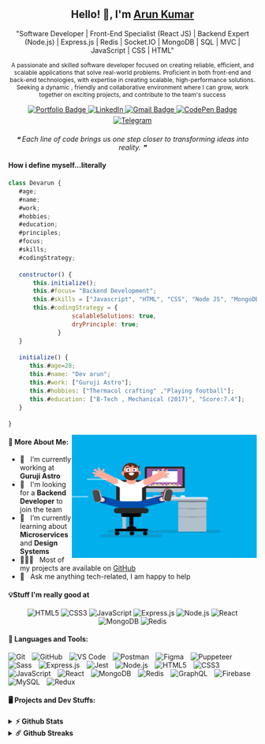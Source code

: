  <div align="center">
  
  <!-- Heading -->
  <h2>Hello! 👋, I'm <a href="https://github.com/arun-kumar-1995/arun-kumar-1995">Arun Kumar</a></h2>
  
  <!-- Introduction -->
  <div>
   <div align="center">
    <p>
     "Software Developer | Front-End Specialist (React JS) | Backend Expert (Node.js) | Express.js | Redis | Socket.IO | MongoDB | SQL | MVC | JavaScript | CSS | HTML"
    </p>
   </div>
  <p style="font-size:12px;">
 A passionate and skilled software developer focused on creating reliable, efficient, and scalable applications that solve real-world problems. Proficient in both front-end and back-end technologies, with expertise in creating scalable, high-performance solutions. Seeking a dynamic , friendly and collaborative environment where I can grow, work together on exciting projects, and contribute to the team's success
  </p>
  </div>

  
  <!-- Social and Portfolio Links -->
<p>
<a href="https://arun-kumar-1995.github.io/arun-kumar-1995/" target="_blank" rel="noopener noreferrer">
<img src="https://img.shields.io/badge/Portfolio-black" alt="Portfolio Badge" style="margin-bottom: 5px;" align="center">
</a>
<a href="https://www.linkedin.com/in/dev-arun" target="_blank" rel="noopener noreferrer">
<img src="https://img.shields.io/badge/-devarun-0a66c2?style=flat&logo=LinkedIn&logoColor=white" alt="LinkedIn" style="margin-bottom: 5px;" align="center" />
</a>
<a href="mailto:dev.arunpro@gmail.com" title="dev.arunpro@gmail.com">
  <img src="https://img.shields.io/badge/-dev.arunpro-red?style=flat&logo=Gmail&logoColor=white" alt="Gmail Badge" style="margin-bottom: 5px;" align="center">
</a>
<a href="https://codepen.io/yourusername" target="_blank" rel="noopener noreferrer">
<img src="https://img.shields.io/badge/-CodePen-black?style=flat&logo=CodePen&logoColor=white" alt="CodePen Badge" style="margin-bottom: 5px;" align="center">
</a>
<a href="https://t.me/rise4solution" target="_blank">
<img src="https://img.shields.io/badge/-Telegram-0088cc?style=flat&logo=Telegram&logoColor=white" alt="Telegram" style="margin-bottom: 5px;" align="center"/>
</a>
</p>
</div>

<!-- Inspirational Quote -->
<p align="center" style="max-width: 100%; margin: 16px 0;">
  <i>❝ Each line of code brings us one step closer to transforming ideas into reality. ❞</i>
</p>

<!-- More About Me -->
<h4>How i define myself...literally</h4>

 ```javascript
class Devarun {
    #age;
    #name;
    #work;
    #hobbies;
    #education;
    #principles;
    #focus;
    #skills;
    #codingStrategy;

    constructor() {
        this.initialize();
        this.#focus= "Backend Development";
        this.#skills = ["Javascript", "HTML", "CSS", "Node JS", "MongoDB"," Express JS","Redis", "Sql" , "Socket.io"];
        this.#codingStrategy = {
                   scalableSolutions: true,
                   dryPrinciple: true;
               }
    }

    initialize() {
       this.#age=28;
       this.#name: "Dev arun";
       this.#work: ["Guruji Astro"];
       this.#hobbies: ["Thermacol crafting" ,"Playing football"];
       this.#education: ["B-Tech , Mechanical (2017)", "Score:7.4"];
    }

}

```

<!-- More About Me -->
<img align="right" height="250" width="375" alt="coder gif" src="https://raw.githubusercontent.com/arun-kumar-1995/arun-kumar-1995/main/assets/coder.gif" />
<h4>🧐 More About Me:</h4>

- 🔭 &nbsp; I’m currently working at **Guruji Astro**
- 🤝 &nbsp; I'm looking for a **Backend Developer** to join the team
- 🌱 &nbsp; I’m currently learning about **Microservices** and **Design Systems**
- 👨🏻‍💻 &nbsp; Most of my projects are available on [GitHub](https://github.com/arun-kumar-1995?tab=repositories)
- 💬 &nbsp; Ask me anything tech-related, I am happy to help


<!--  My expertises -->
<h4>💡Stuff I'm really good at </h4>
 <p align="center">  
  <!-- HTML -->
  <img src="https://cdn.jsdelivr.net/gh/devicons/devicon/icons/html5/html5-original.svg" alt="HTML5" width="32" height="32"/> 
  <!-- CSS -->
  <img src="https://cdn.jsdelivr.net/gh/devicons/devicon/icons/css3/css3-original.svg" alt="CSS3" width="32" height="32"/>
  <!-- JavaScript -->
  <img src="https://cdn.jsdelivr.net/gh/devicons/devicon/icons/javascript/javascript-original.svg" alt="JavaScript" width="32" height="32"/>
  <!-- Express.js -->
  <img src="https://cdn.jsdelivr.net/gh/devicons/devicon/icons/express/express-original.svg" alt="Express.js" width="32" height="32"/>
  <!-- Node.js -->
  <img src="https://cdn.jsdelivr.net/gh/devicons/devicon/icons/nodejs/nodejs-original.svg" alt="Node.js" width="32" height="32"/>
  <!-- React -->
  <img src="https://cdn.jsdelivr.net/gh/devicons/devicon/icons/react/react-original.svg" alt="React" width="32" height="32"/>
  <!-- MongoDB -->
  <img src="https://cdn.jsdelivr.net/gh/devicons/devicon/icons/mongodb/mongodb-original.svg" alt="MongoDB" width="32" height="32"/>
  <!-- Redis -->
  <img src="https://cdn.jsdelivr.net/gh/devicons/devicon/icons/redis/redis-original.svg" alt="Redis" width="32" height="32"/>
</p>



<!--- technical skills -->
<h4>🔨 Languages and Tools:</h4>
<div style="margin-top:16px;">
 <p>
<!-- Git -->
<img src="https://cdn.jsdelivr.net/gh/devicons/devicon/icons/git/git-original.svg" alt="Git" width="32" height="32" style="margin-right: 10px;"/>
 
<!-- GitHub -->
<img src="https://cdn.jsdelivr.net/gh/devicons/devicon/icons/github/github-original.svg" alt="GitHub" width="32" height="32" style="margin-right: 10px;"/>
<!-- VS Code -->
<img src="https://cdn.jsdelivr.net/gh/devicons/devicon/icons/vscode/vscode-original.svg" alt="VS Code" width="32" height="32" style="margin-right: 10px;"/>
<!-- Postman -->
<img src="https://cdn.jsdelivr.net/gh/devicons/devicon/icons/postman/postman-original.svg" alt="Postman" width="32" height="32" style="margin-right: 10px;"/>
  <!-- Figma -->
<img src="https://cdn.jsdelivr.net/gh/devicons/devicon/icons/figma/figma-original.svg" alt="Figma" width="32" height="32" style="margin-right: 10px;"/>
<!-- Puppeteer -->
 <img src="https://cdn.jsdelivr.net/gh/devicons/devicon/icons/puppeteer/puppeteer-original.svg" alt="Puppeteer" width="32" height="32" style="margin-right: 10px;"/>
 <!-- Sass -->
 <img src="https://cdn.jsdelivr.net/gh/devicons/devicon/icons/sass/sass-original.svg" alt="Sass" width="32" height="32" style="margin-right: 10px;"/>
 <!-- Express.js -->
  <img src="https://cdn.jsdelivr.net/gh/devicons/devicon/icons/express/express-original.svg" alt="Express.js" width="32" height="32" style="margin-right: 10px;"/>
  <!-- Jest -->
  <img src="https://cdn.jsdelivr.net/gh/devicons/devicon/icons/jest/jest-plain.svg" alt="Jest" width="32" height="32" style="margin-right: 10px;"/>
      
  <!-- Node.js -->
  <img src="https://cdn.jsdelivr.net/gh/devicons/devicon/icons/nodejs/nodejs-original.svg" alt="Node.js" width="32" height="32" style="margin-right: 10px;"/>
    <!-- HTML -->
  <img src="https://cdn.jsdelivr.net/gh/devicons/devicon/icons/html5/html5-original.svg" alt="HTML5" width="32" height="32" style="margin-right: 10px;"/>
  
  <!-- CSS -->
  <img src="https://cdn.jsdelivr.net/gh/devicons/devicon/icons/css3/css3-original.svg" alt="CSS3" width="32" height="32" style="margin-right: 10px;"/>
  
<!-- JavaScript -->
  <img src="https://cdn.jsdelivr.net/gh/devicons/devicon/icons/javascript/javascript-original.svg" alt="JavaScript" width="32" height="32" style="margin-right: 10px;"/>
  <!-- React -->
  <img src="https://cdn.jsdelivr.net/gh/devicons/devicon/icons/react/react-original.svg" alt="React" width="32" height="32" style="margin-right: 10px;"/>
  <!-- MongoDB -->
  <img src="https://cdn.jsdelivr.net/gh/devicons/devicon/icons/mongodb/mongodb-original.svg" alt="MongoDB" width="32" height="32" style="margin-right: 10px;"/>
   <!-- Redis -->
  <img src="https://cdn.jsdelivr.net/gh/devicons/devicon/icons/redis/redis-original.svg" alt="Redis" width="32" height="32" style="margin-right: 10px;"/>     
  <!-- GraphQL -->
  <img src="https://cdn.jsdelivr.net/gh/devicons/devicon/icons/graphql/graphql-plain.svg" alt="GraphQL" width="32" height="32" style="margin-right: 10px;"/>
  <!-- Firebase -->
   <img src="https://cdn.jsdelivr.net/gh/devicons/devicon/icons/firebase/firebase-plain.svg" alt="Firebase" width="32" height="32" style="margin-right: 10px;"/>
  <!-- MySQL -->
   <img src="https://cdn.jsdelivr.net/gh/devicons/devicon/icons/mysql/mysql-original.svg" alt="MySQL" width="32" height="32" style="margin-right: 10px;"/>
   <!-- Redux -->
  <img src="https://cdn.jsdelivr.net/gh/devicons/devicon/icons/redux/redux-original.svg" alt="Redux" width="32" height="32" style="margin-right: 10px;"/>

 
 </p>
</div>

<!--- github project stats -->
<h4>🖥 Projects and Dev Stuffs: </h4>
<details>	
  <summary><b>⚡ Github Stats</b></summary>
  <br />
  <img height="180em" src="https://github-readme-stats.vercel.app/api?username=arun-kumar-1995&show_icons=true&hide_border=true&count_private=true&include_all_commits=true&theme=react" />
  <img height="180em" src="https://github-readme-stats.vercel.app/api/top-langs/?username=arun-kumar-1995&exclude_repo=KNN-Image-Classification&show_icons=true&hide_border=true&layout=compact&langs_count=8&theme=react"/>
</details>

<details>	
  <summary><b>☄️ Github Streaks</b></summary>
  <br />
  <img height="180em" src="https://github-readme-streak-stats.herokuapp.com/?user=arun-kumar-1995&hide_border=true&theme=react" />
</details>
